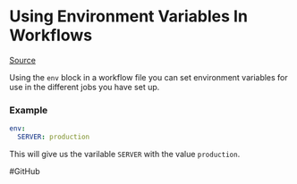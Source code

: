 # Using Environment Variables In Workflows

[Source](https://docs.github.com/en/actions/learn-github-actions/expressions)

Using the `env` block in a workflow file you can set environment variables for use in the different jobs you have set up.

### Example

```yml
env:
  SERVER: production
```

This will give us the varilable `SERVER` with the value `production`.

#GitHub 